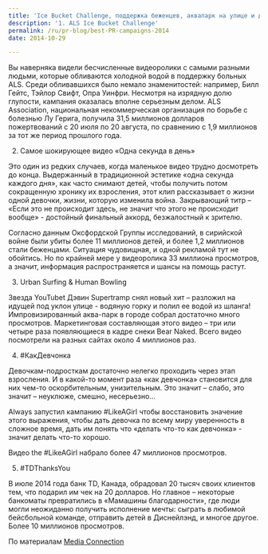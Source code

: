 ```yaml
---
title: 'Ice Bucket Challenge, поддержка беженцев, аквапарк на улице и другие кампании 2014'
description: '1. ALS Ice Bucket Challenge'
permalink: /ru/pr-blog/best-PR-campaigns-2014
date: 2014-10-29

---
```


Вы наверняка видели бесчисленные видеоролики с самыми разными людьми, которые обливаются холодной водой в поддержку больных ALS. Среди обливавшихся было немало знаменитостей: например, Билл Гейтс, Тэйлор Свифт, Опра Уинфри. Несмотря на изрядную долю глупости, кампания оказалась вполне серьезным делом. ALS Association, национальная некоммерческая организация по борьбе с болезнью Лу Герига, получила 31,5 миллионов долларов пожертвований с 20 июля по 20 августа, по сравнению с 1,9 миллионов за тот же период прошлого года.

2. Самое шокирующее видео «Одна секунда в день»

Это один из редких случаев, когда маленькое видео трудно досмотреть до конца. Выдержанный в традиционной эстетике «одна секунда каждого дня», как часто снимают детей, чтобы получить потом сокращенную хронику их взросления, этот клип рассказывает о жизни одной девочки, жизни, которую изменила война. Закрывающий титр – «Если это не происходит здесь, не значит что этого не происходит вообще» - достойный финальный аккорд, безжалостный к зрителю.

Согласно данным Оксфордской Группы исследований, в сирийской войне были убиты более 11 миллионов детей, и более 1,2 миллионов стали беженцами. Ситуация чудовищная, и одной рекламой тут не обойтись. Но по крайней мере у видеоролика 33 миллиона просмотров, а значит, информация распространяется и шансы на помощь растут.

3. Urban Surfing & Human Bowling

Звезда YouTubet  Дэвин Supertramp снял новый хит – разложил на идущей под уклон улице  - водяную горку и полил ее водой из шланга! Импровизированный аква-парк в городе собрал достаточно много просмотров. Маркетинговая составляющая этого видео – три или четыре раза появляющиеся в кадре снеки Bear Naked. Всего видео посмотрели на разных сайтах около 4 миллионов раз.

4. #КакДевчонка

Девочкам-подросткам достаточно нелегко проходить через этап взросления. И в какой-то момент раза «как девчонка» становится для них чем-то оскорбительным, унизительным. Это значит – слабо, это значит – неуклюже, смешно, несерьезно…

Always запустил кампанию  #LikeAGirl чтобы восстановить значение этого выражения, чтобы дать девочка по всему миру уверенность в сложное время, дать им понять что «делать что-то как девчонка» - значит делать что-то хорошо.

Видео the #LikeAGirl набрало более 47 миллионов просмотров.

5. #TDThanksYou

В июле 2014 года банк TD, Канада, обрадовал 20 тысяч своих клиентов тем, что подарил им чек на 20 долларов. Но главное – некоторые банкоматы превратились в «Мамашины благодарности», где люди могли неожиданно получить исполнение мечты: сыграть в любимой бейсбольной команде, отправить детей в Диснейлэнд, и  многое другое. Более 10 миллионов просмотров.

По материалам <a href="https://blogs.imediaconnection.com/blog/2014/08/21/5-of-the-most-effective-pr-campaigns-of-2014/">Media Connection</a>

